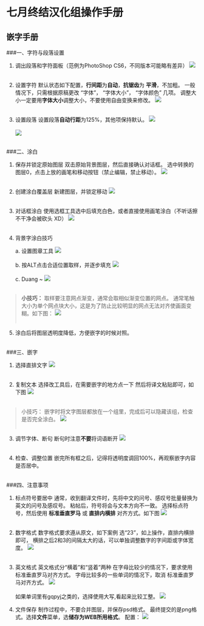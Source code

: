 七月终结汉化组操作手册
======================

嵌字手册
------------

###一、字符与段落设置
1. 调出段落和字符面板（范例为PhotoShop CS6，不同版本可能略有差异）
![](http://121.199.13.135:7081/document/01.png)<br><br>

2. 设置字符
默认状态如下配置，**行间距**为**自动**，**抗锯齿**为 **平滑**，不加粗。
一般情况下，只需根据原稿更改 “字体”， “字体大小”， “字体颜色” 几项。
调整大小一定要用**字体大小**调整大小，不要使用自由变换来修改。
![](http://121.199.13.135:7081/document/02.png)<br><br>

3. 设置段落
设置段落**自动行距**为125%，其他项保持默认。
![](http://121.199.13.135:7081/document/03.png) <br><br>
![](http://121.199.13.135:7081/document/04.png)<br><br>

###二、涂白
1. 保存并锁定原始图层
双击原始背景图层，然后直接确认对话框。
选中转换的 图层0，点击上放的画笔和移动按钮（禁止编辑，禁止移动）。
![](http://121.199.13.135:7081/document/05.png)<br><br>

2. 创建涂白覆盖层
新建图层，并锁定移动
![](http://121.199.13.135:7081/document/06.png)<br><br>

3. 对话框涂白
使用选框工具选中后填充白色，或者直接使用画笔涂白（不听话擦不干净会被砍头 XD）
![](http://121.199.13.135:7081/document/07.png)<br><br>

4. 背景字涂白技巧

	a. 设置图章工具
![](http://121.199.13.135:7081/document/08.png)<br><br>
	b. 按ALT点击合适位置取样，并逐步填充
![](http://121.199.13.135:7081/document/09.png)<br><br>
	c. Duang ~
![](http://121.199.13.135:7081/document/10.png)<br><br>

> **小技巧：**
> 取样要注意网点渐变，通常会取相似渐变位置的网点。
> 通常笔触大小为单个网点块大小，这是为了防止比较明显的网点无法对齐使画面变糊。如下图：
> ![](http://121.199.13.135:7081/document/11.png)<br><br>

5. 涂白后将图层透明度降低，方便嵌字的时候对照。<br><br>

###三、嵌字
1. 选择直排文字
![](http://121.199.13.135:7081/document/12.png)<br><br>

2. 复制文本
选择改工具后，在需要嵌字的地方点一下
然后将译文粘贴即可，如下图
![](http://121.199.13.135:7081/document/13.png)<br><br>

> 小技巧：
> 嵌字时将文字图层都放在一个组里，完成后可以隐藏该组，检查是否完全涂白。
> ![](http://121.199.13.135:7081/document/14.png)<br><br>

3. 调节字体、断句
断句时注意**不要**将词语断开
![](http://121.199.13.135:7081/document/15.png)<br><br>

4. 检查、调整位置
嵌完所有框之后，记得将透明度调回100%，再观察嵌字内容是否居中。<br><br>

###四、注意事项

1. 标点符号要居中
通常，收到翻译文件时，先将中文的问号、感叹号批量替换为英文的问号及感叹号。
粘帖后，符号将会与文本方向不一致。
选择标点符号，然后使用 **标准垂直罗马** 或 **直排内横排** 对齐方式。如下图
![](http://121.199.13.135:7081/document/16.png)<br><br>

2. 数字格式
数字格式要求遵从原文，如下案例
选“23”，如上操作，直排内横排即可，
横排之后2和3的间隔太大的话，可以单独调整数字的字间距或字体宽度。
![](http://121.199.13.135:7081/document/17.png)<br><br>

3. 英文格式
英文格式分“横着”和“竖着”两种
在字母比较少的情况下，要求使用 标准垂直罗马对齐方式。
字母比较多的一些单词的情况下，取消 标准垂直罗马对齐方式。
![](http://121.199.13.135:7081/document/18.png)<br><br>
如果单词里有gqpyj之类的，选择使用大写,看起来比较工整。
![](http://121.199.13.135:7081/document/19.png)

4. 文件保存
制作过程中，不要合并图层，并保存psd格式。
最终提交的是png格式。选择**文件**菜单，选**储存为WEB所用格式**。
配置：
![](http://121.199.13.135:7081/document/20.png)